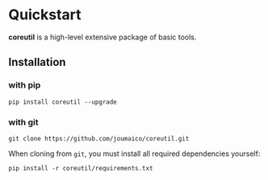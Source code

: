 # Quickstart

**coreutil** is a high-level extensive package of basic tools.

## Installation

### with pip

```
pip install coreutil --upgrade
```

### with git

```
git clone https://github.com/joumaico/coreutil.git
```

When cloning from `git`, you must install all required dependencies yourself:

```
pip install -r coreutil/requirements.txt
```